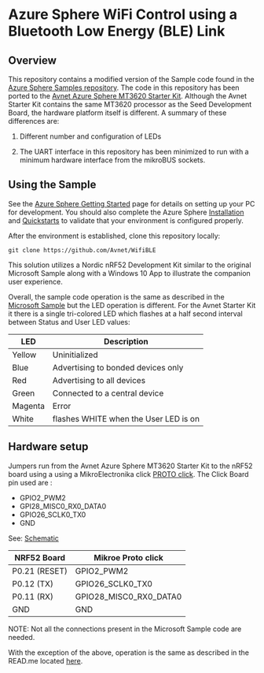 ﻿# Azure Sphere WiFi Control using a Bluetooth Low Energy (BLE) Link

## Overview

This repository contains a modified version of the Sample code found in the [Azure Sphere Samples repository](https://github.com/Azure/azure-sphere-samples/tree/master/Samples/WifiSetupAndDeviceControlViaBle).  The code in this repository has been ported to the [Avnet Azure Sphere MT3620 Starter Kit]([http://cloudconnectkits.org/product/azure-sphere-starter-kit](http://cloudconnectkits.org/product/azure-sphere-starter-kit)). Although the Avnet Starter Kit contains the same MT3620 processor as the Seed Development Board, the hardware platform itself is different. A summary of these differences are:

1. Different number and configuration of LEDs

2. The UART interface in this repository has been minimized to run with a minimum hardware interface from the mikroBUS sockets.

## **Using the Sample**

See the [Azure Sphere Getting Started](https://www.microsoft.com/en-us/azure-sphere/get-started/) page for details on setting up your PC for development. You should also complete the Azure Sphere [Installation](https://docs.microsoft.com/azure-sphere/install/overview) and [Quickstarts](https://docs.microsoft.com/azure-sphere/quickstarts/qs-overview) to validate that your environment is configured properly.

After the environment is established, clone this repository locally:

    git clone https://github.com/Avnet/WifiBLE

This solution utilizes a Nordic nRF52 Development Kit similar to the original Microsoft Sample along with a Windows 10 App to illustrate the companion user experience.

Overall, the sample code operation is the same as described in the [Microsoft Sample](https://github.com/Azure/azure-sphere-samples/tree/master/Samples/WifiSetupAndDeviceControlViaBle) but the LED operation is different.  For the Avnet Starter Kit it there is a single tri-colored LED which flashes at a half second interval between Status and User LED values:

| LED | Description |
|------|------------|
|Yellow| Uninitialized |
|Blue| Advertising to bonded devices only |
|Red | Advertising to all devices |
|Green | Connected to a central device |
|Magenta | Error|
|White |flashes WHITE when the User LED is on|

## Hardware setup

Jumpers run from the Avnet Azure Sphere MT3620 Starter Kit to the nRF52 board using a using a MikroElectronika click [PROTO click]([https://www.mikroe.com/proto-click](https://www.mikroe.com/proto-click)).  The Click Board pin used are :
* GPIO2_PWM2
* GPI28_MISC0_RX0_DATA0
* GPIO26_SCLK0_TX0
* GND

See: [Schematic](http://cloudconnectkits.org/sites/default/files/AES-MS-MT3620-SK-G_SCH_2019-03-06.PDF)

|NRF52 Board | Mikroe Proto click |
|------------|--------------------|
|P0.21 (RESET) | GPIO2_PWM2 |
| P0.12 (TX) | GPIO26_SCLK0_TX0 |
| P0.11 (RX) | GPIO28_MISC0_RX0_DATA0|
| GND | GND|

NOTE: Not all the connections present in the Microsoft Sample code are needed. 

With the exception of the above, operation is the same as described in the READ.me located [here](https://github.com/Azure/azure-sphere-samples/tree/master/Samples/WifiSetupAndDeviceControlViaBle).


